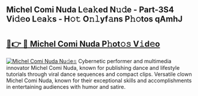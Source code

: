 ## Michel Comi Nuda L𝚎a𝚔ed N𝚞𝚍e - Part-3S4 Vi𝚍𝚎o L𝚎a𝚔s - H𝚘𝚝 O𝚗𝚕yf𝚊ns P𝚑𝚘tos qAmhJ

# <h2><a href="http://kfe8h5n.oniu.top/?m=Michel+Comi+Nuda">🔗👉 🔴 Michel Comi Nuda P𝚑ot𝚘𝚜 V𝚒d𝚎o</a></h2>

[![Michel Comi Nuda Nu𝚍e𝚜](https://i.imgur.com/0qMVB7G.gif)](http://kfe8h5n.oniu.top/?m=Michel+Comi+Nuda)
Cybernetic performer and multimedia innovator Michel Comi Nuda, known for publishing dance and lifestyle tutorials through viral dance sequences and compact clips. Versatile clown Michel Comi Nuda, known for their exceptional skills and accomplishments in entertaining audiences with humor and satire.  
